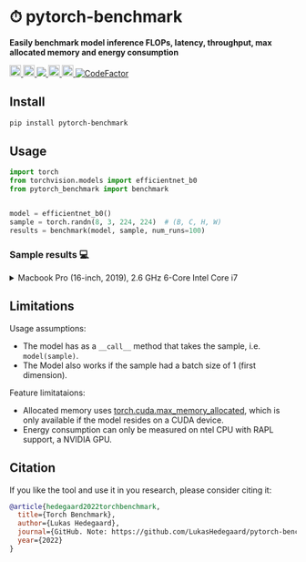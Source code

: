 # ⏱ pytorch-benchmark
__Easily benchmark model inference FLOPs, latency, throughput, max allocated memory and energy consumption__

<div align="left">
  <a href="https://pypi.org/project/pytorch-benchmark/">
    <img src="https://img.shields.io/pypi/pyversions/pytorch-benchmark" height="20" >
  </a>
  <a href="https://badge.fury.io/py/pytorch-benchmark">
    <img src="https://badge.fury.io/py/pytorch-benchmark.svg" height="20" >
  </a>
  <!-- <a href="https://pepy.tech/project/pytorch-benchmark">
    <img src="https://pepy.tech/badge/pytorch-benchmark/month" height="20">
  </a> -->
  <a href="https://codecov.io/gh/LukasHedegaard/pytorch-benchmark">
    <img src="https://codecov.io/gh/LukasHedegaard/pytorch-benchmark/branch/main/graph/badge.svg?token=B91XGSKSFJ"/>
  </a>
  <a href="https://opensource.org/licenses/Apache-2.0">
    <img src="https://img.shields.io/badge/License-Apache%202.0-blue.svg" height="20">
  </a>
  <a href="https://github.com/psf/black">
    <img src="https://img.shields.io/badge/code%20style-black-000000.svg" height="20">
  </a>
  <a href="https://www.codefactor.io/repository/github/lukashedegaard/pytorch-benchmark/overview/main">
    <img src="https://www.codefactor.io/repository/github/lukashedegaard/pytorch-benchmark/badge/main" alt="CodeFactor" />
  </a>
</div>

## Install 
```bash
pip install pytorch-benchmark
```

## Usage 
```python
import torch
from torchvision.models import efficientnet_b0
from pytorch_benchmark import benchmark


model = efficientnet_b0()
sample = torch.randn(8, 3, 224, 224)  # (B, C, H, W)
results = benchmark(model, sample, num_runs=100)
```

### Sample results 💻
<details>
  <summary>Macbook Pro (16-inch, 2019), 2.6 GHz 6-Core Intel Core i7</summary>
  
  ```
  device: cpu
  flops: 401669732
  machine_info:
    cpu:
      architecture: x86_64
      cores:
        physical: 6
        total: 12
      frequency: 2.60 GHz
      model: Intel(R) Core(TM) i7-9750H CPU @ 2.60GHz
    gpus: null
    memory:
      available: 5.86 GB
      total: 16.00 GB
      used: 7.29 GB
    system:
      node: d40049
      release: 21.2.0
      system: Darwin
  params: 5288548
  timing:
    batch_size_1:
      on_device_inference:
        human_readable:
          batch_latency: 74.439 ms +/- 6.459 ms [64.604 ms, 96.681 ms]
          batches_per_second: 13.53 +/- 1.09 [10.34, 15.48]
        metrics:
          batches_per_second_max: 15.478907181264278
          batches_per_second_mean: 13.528026359855625
          batches_per_second_min: 10.343281300091244
          batches_per_second_std: 1.0922382209314958
          seconds_per_batch_max: 0.09668111801147461
          seconds_per_batch_mean: 0.07443853378295899
          seconds_per_batch_min: 0.06460404396057129
          seconds_per_batch_std: 0.006458734193132054
    batch_size_8:
      on_device_inference:
        human_readable:
          batch_latency: 509.410 ms +/- 30.031 ms [405.296 ms, 621.773 ms]
          batches_per_second: 1.97 +/- 0.11 [1.61, 2.47]
        metrics:
          batches_per_second_max: 2.4673319862230025
          batches_per_second_mean: 1.9696935126370148
          batches_per_second_min: 1.6083039834656554
          batches_per_second_std: 0.11341204895590185
          seconds_per_batch_max: 0.6217730045318604
          seconds_per_batch_mean: 0.509410228729248
          seconds_per_batch_min: 0.40529608726501465
          seconds_per_batch_std: 0.030031445467788704
  ```
</details>


## Limitations
Usage assumptions:
- The model has as a `__call__` method that takes the sample, i.e. `model(sample)`.
- The Model also works if the sample had a batch size of 1 (first dimension).

Feature limitataions:
- Allocated memory uses [torch.cuda.max_memory_allocated](https://pytorch.org/docs/stable/generated/torch.cuda.max_memory_allocated.html), which is only available if the model resides on a CUDA device.
- Energy consumption can only be measured on ntel CPU with RAPL support, a NVIDIA GPU.


## Citation
If you like the tool and use it in you research, please consider citing it:
```bibtex
@article{hedegaard2022torchbenchmark,
  title={Torch Benchmark},
  author={Lukas Hedegaard},
  journal={GitHub. Note: https://github.com/LukasHedegaard/pytorch-benchmark},
  year={2022}
}
```
